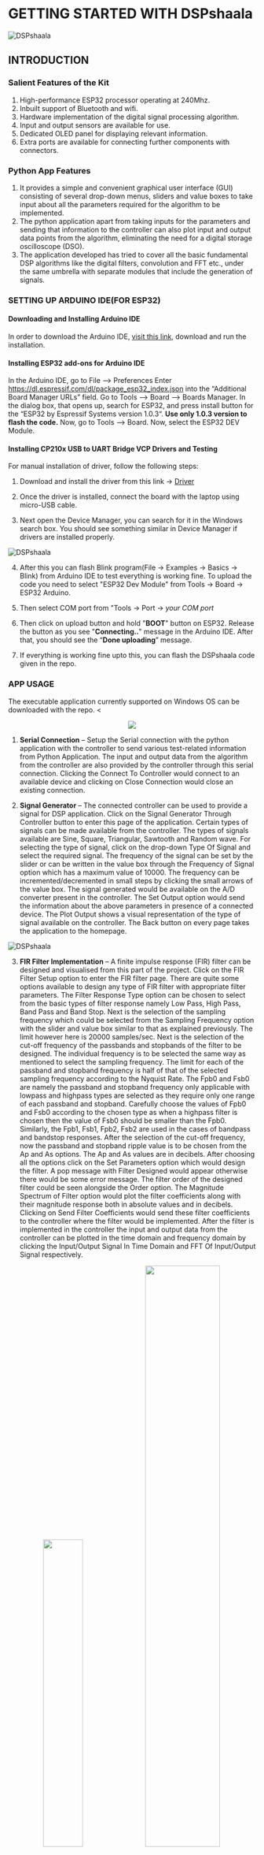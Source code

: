 # GETTING STARTED WITH DSPshaala

![DSPshaala](images/front.jpeg)

## INTRODUCTION

### Salient Features of the Kit

1. High-performance ESP32 processor operating at 240Mhz.
2. Inbuilt support of Bluetooth and wifi.
3. Hardware implementation of the digital signal processing algorithm.
4. Input and output sensors are available for use.
5. Dedicated OLED panel for displaying relevant information.
6. Extra ports are available for connecting further components with connectors.

### Python App Features

1. It provides a simple and convenient graphical user interface (GUI) consisting of several drop-down menus, sliders and value boxes to take input about all the parameters required for the algorithm to be implemented.
2. The python application apart from taking inputs for the parameters and sending that information to the controller can also plot input and output data points from the algorithm, eliminating the need for a digital storage oscilloscope (DSO).
3. The application developed has tried to cover all the basic fundamental DSP algorithms like the digital filters, convolution and FFT etc., under the same umbrella with separate modules that include the generation of signals.

### SETTING UP ARDUINO IDE(FOR ESP32) 

#### Downloading and Installing Arduino IDE

In order to download the Arduino IDE, [visit this link](https://www.arduino.cc/en/software), download and run the installation.

#### Installing ESP32 add-ons for Arduino IDE

In the Arduino IDE, go to File –> Preferences
Enter https://dl.espressif.com/dl/package_esp32_index.json into the “Additional Board Manager URLs” field.
Go to Tools –> Board –> Boards Manager. In the dialog box, that opens up, search for ESP32, and press install button for the “ESP32 by Espressif Systems version 1.0.3“.
**Use only 1.0.3 version to flash the code.**
Now, go to Tools –> Board. Now, select the ESP32 DEV Module.

#### Installing CP210x USB to UART Bridge VCP Drivers and Testing

For manual installation of driver, follow the following steps:

1. Download and install the driver from this link -> [Driver](https://www.silabs.com/developers/usb-to-uart-bridge-vcp-drivers?tab=downloads)

2. Once the driver is installed, connect the board with the laptop using micro-USB cable.

3. Next open the Device Manager, you can search for it in the Windows search box. You should see something similar in Device Manager if drivers are installed properly.

![DSPshaala](images/device-manager.jpeg)

4. After this you can flash Blink program(File -> Examples -> Basics -> Blink) from Arduino IDE to test everything is working fine. To upload the code you need to select "ESP32 Dev Module" from Tools -> Board -> ESP32 Arduino. 

5. Then select COM port from "Tools -> Port -> *your COM port*

6. Then click on upload button and hold "**BOOT**" button on ESP32. Release the button as you see "**Connecting..**" message in the Arduino IDE. After that, you should see the “**Done uploading**” message.

7. If everything is working fine upto this, you can flash the DSPshaala code given in the repo.

### APP USAGE

The executable application currently supported on Windows OS can be downloaded with the repo.
<<p align="center" width="100%">
    <img  src="images/app-interface.png"> 
</p>


1. **Serial Connection** – Setup the Serial connection with the python application with the controller to send various test-related information from Python Application. The input and output data from the algorithm from the controller are also provided by the controller through this serial connection.
Clicking the Connect To Controller would connect to an available device and clicking on Close Connection would close an existing connection.

2. **Signal Generator** – The connected controller can be used to provide a signal for DSP application. Click on the Signal Generator Through Controller button to enter this page of the application. Certain types of signals can be made available from the controller. The types of signals available are Sine, Square, Triangular, Sawtooth and Random wave. For selecting the type of signal, click on the drop-down Type Of Signal and select the required signal. The frequency of the signal can be set by the slider or can be written in the value box through the Frequency of Signal option which has a maximum value of 10000. The frequency can be incremented/decremented in small steps by clicking the small arrows of the value box. The signal generated would be available on the A/D converter present in the controller. The Set Output option would send the information about the above parameters in presence of a connected device. The Plot Output shows a visual representation of the type of signal available on the controller. The Back button on every page takes the application to the homepage.

![DSPshaala](images/signal-generation.png)

3. **FIR Filter Implementation** – A finite impulse response (FIR) filter can be designed and visualised from this part of the project. Click on the FIR Filter Setup option to enter the FIR filter page. There are quite some options available to design any type of FIR filter with appropriate filter parameters. The Filter Response Type option can be chosen to select from the basic types of filter response namely Low Pass, High Pass, Band Pass and Band Stop. Next is the selection of the sampling frequency which could be selected from the Sampling Frequency option with the slider and value box similar to that as explained previously. The limit however here is 20000 samples/sec.
Next is the selection of the cut-off frequency of the passbands and stopbands of the filter to be designed. The individual frequency is to be selected the same way as mentioned to select the sampling frequency. The limit for each of the passband and stopband frequency is half of that of the selected sampling frequency according to the Nyquist Rate. The Fpb0 and Fsb0 are namely the passband and stopband frequency only applicable with lowpass and highpass types are selected as they require only one range of each passband and stopband. Carefully choose the values of Fpb0 and Fsb0 according to the chosen type as when a highpass filter is chosen then the value of Fsb0 should be smaller than the Fpb0. Similarly, the Fpb1, Fsb1, Fpb2, Fsb2 are used in the cases of bandpass and bandstop responses. After the selection of the cut-off frequency, now the passband and stopband ripple value is to be chosen from the Ap and As options. The Ap and As values are in decibels. After choosing all the options click on the Set Parameters option which would design the filter. A pop message with Filter Designed would appear otherwise there would be some error message. The filter order of the designed filter could be seen alongside the Order option. The Magnitude Spectrum of Filter option would plot the filter coefficients along with their magnitude response both in absolute values and in decibels. Clicking on Send Filter Coefficients would send these filter coefficients to the controller where the filter would be implemented. After the filter is implemented in the controller the input and output data from the controller can be plotted in the time domain and frequency domain by clicking the Input/Output Signal In Time Domain and FFT Of Input/Output Signal respectively.
<p align="center" width="100%">
    <img width="40%" src="images/fir-filter.png"> 
    <img width="55%" src="images/fir-filter-2.png"> 
</p>

4. **IIR Filter Implementation** - A infinite impulse response (IIR) filter can be designed and visualised from this part of the project. Click on the IIR Filter Setup option to enter the IIR filter page. Most of the options are similar to that of the FIR filter set up and follows the same rules and guidelines. One major difference the IIR filter setup has got the selection of the type of IIR Filter type which has the options as Butterworth, Chebyshev 1, Chebyshev 2 and Elliptical. Required IIR filter type can be chosen from the drop-down menu of IIR Filter Type. The rest of the functionality is similar to that of its FIR counterpart page menu.

![DSPshaala](images/iir-filter.png)
![DSPshaala](images/iir-filter-2.png)

5. **Convolution Algorithm** - Convolution is a process that takes in 2 data arrays and performs the algorithm resulting in another data array. Click on the Convolution option to enter the convolution setup page. There are mainly 3 setup options in the algorithm. First is the sampling frequency which can be selected with the Sampling Frequency option same way as explained previously. Next is the selection of no of signal to be convolved which can be selected from the No of Signals drop-down which has values 1 or 2. However, we always need 2 signals for this algorithm but selecting 1 would self-convolve the signal with itself. The last option is the selection of the size of array required for convolution which can be selected through the Size of the Input Array option having a slider and value-box combination same as that of sampling frequency but limited to a max size of 256. After the selection of these parameters clicking on the Start Convolution option would send the setup option to the controller in presence of a connected device and it would start the convolution process. The input data arrays and output convolved data from the controller can be plotted in the time domain and frequency domain by clicking the Input/Output Signal In Time Domain and FFT Of Input/Output Signal respectively.


6. **FFT Algorithm** - Fast Fourier Transform is an algorithm that takes any data array and provides an insight into the frequency components present in the data array. Click on the Fast Fourier Transform Algorithm option to enter the fft setup page.
There are 2 setup options to be selected for this algorithm, the sampling frequency and the size of the input array which can be selected from the Sampling Frequency and Size of Input Array options. Clicking on Start FFT would send these setup parameters to the comptroller and it would start the fft algorithm. The output of the fft algorithm can be plotted by clicking Plot FFT of Signal Button. 



7. **IIR Notch Filter** - IIR Notch filter is a 2nd order IIR filter that can eliminate a small band of frequency from any signal. Click on the IIR Notch Filter option to enter the notch filter setup page. The sampling frequency has to be selected from the Sampling Frequency option. Next, a single cut-off frequency has to be selected from the Cut-off Frequency option which has a max value of half the value that was selected sampling frequency according to the Nyquist Rate. This setup has an additional setup option known as the steepness value which accounts for how narrow would be the stopband of the filter. Its value ranges from 0.8 to 0.999(just less than 1) and can be selected from the Value of a(Steepness) option. The rest all the buttons function the same way as they did in the FIR or IIR filter setup.

![DSPshaala](images/iir-notch.png)

8.	**DTMF Generation And Decoding** – DTMF stands for Dual Tone Multi-Frequency and in this, we have a set of buttons that can be decoded with the help of the sound. Click on the DTMF Generation And Decoding to enter the DTMF page. Here every clicking of every button produces a sound which has a mix of 2 sine frequency each from one of rows and one of the columns list of frequencies. The sound produced can be used to decode the frequency with the help of the Goertzel Algorithm. Every button produces a limited sound output on the laptop speaker. Clicking on Start Decoding would start the decoding on the controller and the decoded information can be displayed. 

![DSPshaala](images/dtmf.png)

9. **Signal Generator Through Python** - This is the last part of this application and it helps the user to generate different wave to provide input to the filter or other application. The signal is output on the laptop speaker or an aux cable can be connected to provide it to the controller. Click on the Signal Generator Through Python option to enter this page. There are a few options that have to be selected to generate the appropriate signal. First is the sampling frequency that can be selected from the Sampling Speed option having a maximum value of 100,000. Next is the selection of the time for which the sound/signal is produced and can be selected from the Time Period option having a maximum value of 20 sec. After that, 4 different separate signals can be enabled together. Every signal has its type that has options Sine, Square, Triangular, Sawtooth and Random which should be selected. Next is the selection of the required frequency of the signal which should be selected. If the Random type of signal is chosen then it didn’t require the selection of the frequency. Lastly for enabling signals each individual enabled button must be selected. Only the enabled signals would be selected for generating the output.
After selecting all the necessary options clicking on Set Output would play the output on the speaker. If the user wants to check the time domain and frequency response of the generated signal then the option Plot FFT Output can be clicked. Lastly is the generated signal have to be stopped while it is being played then the Stop Output options is to be clicked.

![DSPshaala](images/sig-gen.png)

## REFERENCES

1. [Installing the ESP32 Board in Arduino IDE - Random Nerd Tutorials](https://randomnerdtutorials.com/installing-the-esp32-board-in-arduino-ide-windows-instructions/)